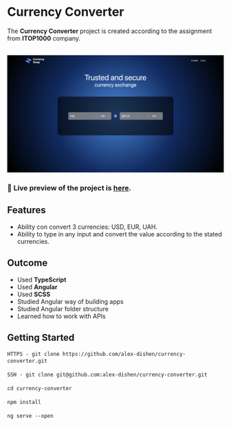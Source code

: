 # Currency Converter
The **Currency Converter** project is created according to the assignment from **ITOP1000** company.
<br>
<br>

![Preview](src/assets/currency-converter.png)

### 🔗 **Live preview** of the project is [here]().

## **Features**
* Ability con convert 3 currencies: USD, EUR, UAH.
* Ability to type in any input and convert the value according to the stated currencies.

## **Outcome**
* Used **TypeScript**
* Used **Angular**
* Used **SCSS**
* Studied Angular way of building apps
* Studied Angular folder structure
* Learned how to work with APIs

## **Getting Started**
```
HTTPS - git clone https://github.com/alex-dishen/currency-converter.git

SSH - git clone git@github.com:alex-dishen/currency-converter.git

cd currency-converter

npm install

ng serve --open
```